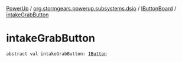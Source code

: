 [PowerUp](../../index.md) / [org.stormgears.powerup.subsystems.dsio](../index.md) / [IButtonBoard](index.md) / [intakeGrabButton](./intake-grab-button.md)

# intakeGrabButton

`abstract val intakeGrabButton: `[`IButton`](../../org.stormgears.utils.dsio/-i-button/index.md)